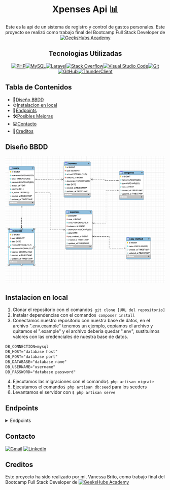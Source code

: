 <div align=center>

# Xpenses Api 📊

 Este es la api de un sistema de registro y control de gastos personales. Este proyecto se realizó como trabajo final del Bootcamp Full Stack Developer de [![GeeksHubs Academy](https://img.shields.io/badge/GeeksHubs_Academy-%23F40D12?style=for-the-badge&color=%23F40D12)](https://geekshubsacademy.com/)


## Tecnologias Utilizadas
[![PHP](https://img.shields.io/badge/php-%23777BB4.svg?style=for-the-badge&logo=php&logoColor=white)](https://www.php.net/manual/es/intro-whatis.php)[![MySQL](https://img.shields.io/badge/mysql-%2300f.svg?style=for-the-badge&logo=mysql&logoColor=white)](https://www.mysql.com/)[![Laravel](https://img.shields.io/badge/laravel-%23FF2D20.svg?style=for-the-badge&logo=laravel&logoColor=white)](https://laravel.com/)[![Stack Overflow](https://img.shields.io/badge/-Stackoverflow-FE7A16?style=for-the-badge&logo=stack-overflow&logoColor=white)](https://stackoverflow.com/)[![Visual Studio Code](https://img.shields.io/badge/Visual%20Studio%20Code-0078d7.svg?style=for-the-badge&logo=visual-studio-code&logoColor=white)](https://code.visualstudio.com/)[![Git](https://img.shields.io/badge/git-%23F05033.svg?style=for-the-badge&logo=git&logoColor=white)](https://git-scm.com/)[![GitHub](https://img.shields.io/badge/github-%23121011.svg?style=for-the-badge&logo=github&logoColor=white)](https://github.com/)[![ThunderClient](https://img.shields.io/badge/Thunder_Client-%237A1FA2?style=for-the-badge)](https://www.thunderclient.com/)
</div>

## Tabla de Contenidos
- 🧾[Diseño BBDD](#diseño-bbdd)
- ⚙️[Instalacion en local](#einstalacion-en-local)
- 🎯[Endpoints](#endpoints)
- 🛠️[Posibles Mejoras](#posibles-mejoras)
- 💻[Contacto](#contacto)
- 🪪[Creditos](#creditos)

## Diseño BBDD
![Diseño BBDD](./public/database.png)

## Instalacion en local

1. Clonar el repositorio con el comando`$ git clone [URL del repositorio]`
2. Instalar dependencias con el comando` $ composer install `
3. Conectamos nuestro repositorio con nuestra base de datos, en el archivo ".env.example" tenemos un ejemplo, copiamos el archivo y quitamos el ".example" y el archivo deberia quedar ".env", sustituimos valores con las credenciales de nuestra base de datos. 
 ```
DB_CONNECTION=mysql
DB_HOST="database host"
DB_PORT="database port"
DB_DATABASE="database name"
DB_USERNAME="username"
DB_PASSWORD="database password"
```

4. Ejecutamos las migraciones con el comando`$ php artisan migrate`
5. Ejecutamos el comando`$ php artisan db:seed` para los seeders
6. Levantamos el servidor con `$ php artisan serve`

## Endpoints
<details>
<summary> Endpoints </summary>

- REGISTER
        POST http://localhost:8000/api/register
        body:
            {
                "name":"vanessa",
                "email":"vanessa@gmail.com",
                "password": "123456",
            }

- LOGIN
        POST http://localhost:8000/api/login
        body:
            {
                "email":"vanessa@gmail.com",
                "password": "123456",
            }

-  GET PROFILE
        GET http://localhost:8000/api/profile
        
- ADD EXPENSE
        POST http://localhost:8000/api/new-expense
        body:
            {
                "amount":110,
                "category_id":2,
                "description":"renta",
                "date":"2023-12-03",
                "pay_method_id":1
            }

- ADD INCOME
        POST http://localhost:8000/api/new-income
        body:
            {
                "amount":1100,
                "category_id":10,
                "description":"salary",
                "date":"2023-12-03"
            }

- EDIT NICKNAME
        PUT http://localhost:8000/api/edit-nickname
        body:
            {
                "nickname":"vane99",
            }

- CHANGE AVATAR
        PUT http://localhost:8000/api/edit-avatar
        body:
            {
                "avatar_url":"https://img.icons8.com/external-outline-icons-mangsaabguru-/100/1A1A1A/external-african-avatar-outline-outline-icons-mangsaabguru--2.png"
            }

- GET ALL EXPENSES BY DATE
        GET http://localhost:8000/api/expenses?month={}&year={}
        
- GET ALL INCOMES BY DATE
        GET http://localhost:8000/api/incomes?month={}&year={}

- GET BALANCE BY DATE (MONTHLY)
        GET http://localhost:8000/api/balance-date?month={}&year={}
        
- DELETE EXPENSE
        DELETE http://localhost:8000/api/delete-expense/1

- DELETE INCOME
        DELETE http://localhost:8000/api/delete-income/1
        
#### Super admin endpoints

- GET ALL USERS
        GET http://localhost:8000/api/all-users

- GET ALL CATEGORIES
        GET http://localhost:8000/api/all-categories

- ACTIVATE USER
        PUT http://localhost:8000/api/user-activate/{id}

- INACTIVATE USER
        PUT http://localhost:8000/api/user-inactivate/{id}

- CHANGE USER ROLE 
        PUT http://localhost:8000/api/user-role/{id}
        body:
            {
                "role":"admin",
            }



</details>

## Contacto

[![Gmail](https://img.shields.io/badge/Gmail-D14836?style=for-the-badge&logo=gmail&logoColor=white)](mailto:vanessabritogonzalez@gmail.com)
[![LinkedIn](https://img.shields.io/badge/linkedin-%230077B5.svg?style=for-the-badge&logo=linkedin&logoColor=white)](https://www.linkedin.com/in/vanessabritogonzalez/)

## Creditos
Este proyecto ha sido realizado por mi, Vanessa Brito, como trabajo final del Bootcamp Full Stack Developer de [![GeeksHubs Academy](https://img.shields.io/badge/GeeksHubs_Academy-%23F40D12?style=for-the-badge&color=%23F40D12)](https://geekshubsacademy.com/)